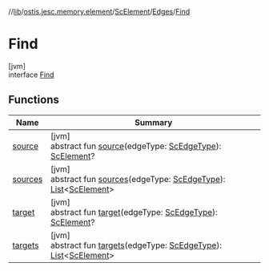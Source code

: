 //[lib](../../../../../index.md)/[ostis.jesc.memory.element](../../../index.md)/[ScElement](../../index.md)/[Edges](../index.md)/[Find](index.md)

# Find

[jvm]\
interface [Find](index.md)

## Functions

| Name | Summary |
|---|---|
| [source](source.md) | [jvm]<br>abstract fun [source](source.md)(edgeType: [ScEdgeType](../../../../ostis.jesc.memory.element.edge/-sc-edge-type/index.md)): [ScElement](../../index.md)? |
| [sources](sources.md) | [jvm]<br>abstract fun [sources](sources.md)(edgeType: [ScEdgeType](../../../../ostis.jesc.memory.element.edge/-sc-edge-type/index.md)): [List](https://kotlinlang.org/api/latest/jvm/stdlib/kotlin.collections/-list/index.html)&lt;[ScElement](../../index.md)&gt; |
| [target](target.md) | [jvm]<br>abstract fun [target](target.md)(edgeType: [ScEdgeType](../../../../ostis.jesc.memory.element.edge/-sc-edge-type/index.md)): [ScElement](../../index.md)? |
| [targets](targets.md) | [jvm]<br>abstract fun [targets](targets.md)(edgeType: [ScEdgeType](../../../../ostis.jesc.memory.element.edge/-sc-edge-type/index.md)): [List](https://kotlinlang.org/api/latest/jvm/stdlib/kotlin.collections/-list/index.html)&lt;[ScElement](../../index.md)&gt; |
